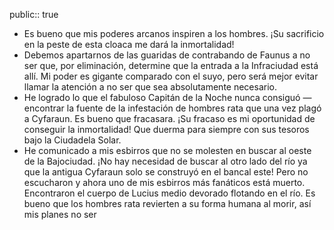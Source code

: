 public:: true

- Es bueno que mis poderes arcanos inspiren a los hombres. ¡Su sacrificio en la peste de esta cloaca me dará la inmortalidad!
- Debemos apartarnos de las guaridas de contrabando de Faunus a no ser que, por eliminación, determine que la entrada a la Infraciudad está allí. Mi poder es gigante comparado con el suyo, pero será mejor evitar llamar la atención a no ser que sea absolutamente necesario.
- He logrado lo que el fabuloso Capitán de la Noche nunca consiguó — encontrar la fuente de la infestación de hombres rata que una vez plagó a Cyfaraun. Es bueno que fracasara. ¡Su fracaso es mi oportunidad de conseguir la inmortalidad! Que duerma para siempre con sus tesoros bajo la Ciudadela Solar.
- He comunicado a mis esbirros que no se molesten en buscar al oeste de la Bajociudad. ¡No hay necesidad de buscar al otro lado del río ya que la antigua Cyfaraun solo se construyó en el bancal este! Pero no escucharon y ahora uno de mis esbirros más fanáticos está muerto. Encontraron el cuerpo de Lucius medio devorado flotando en el río. Es bueno que los hombres rata revierten a su forma humana al morir, así mis planes no ser